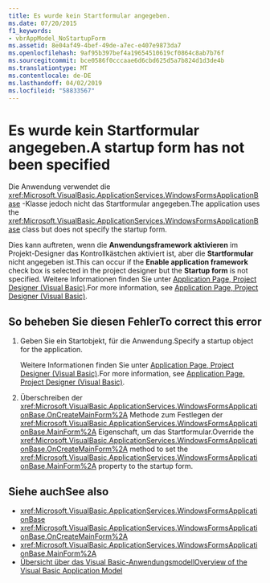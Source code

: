 ```yaml
---
title: Es wurde kein Startformular angegeben.
ms.date: 07/20/2015
f1_keywords:
- vbrAppModel_NoStartupForm
ms.assetid: 8e04af49-4bef-49de-a7ec-e407e9873da7
ms.openlocfilehash: 9af95b397bef4a19654510619cf0864c8ab7b76f
ms.sourcegitcommit: bce0586f0cccaae6d6cbd625d5a7b824d1d3de4b
ms.translationtype: MT
ms.contentlocale: de-DE
ms.lasthandoff: 04/02/2019
ms.locfileid: "58833567"
---
```

# <a name="a-startup-form-has-not-been-specified"></a><span data-ttu-id="e7e8e-102">Es wurde kein Startformular angegeben.</span><span class="sxs-lookup"><span data-stu-id="e7e8e-102">A startup form has not been specified</span></span>
<span data-ttu-id="e7e8e-103">Die Anwendung verwendet die <xref:Microsoft.VisualBasic.ApplicationServices.WindowsFormsApplicationBase> -Klasse jedoch nicht das Startformular angegeben.</span><span class="sxs-lookup"><span data-stu-id="e7e8e-103">The application uses the <xref:Microsoft.VisualBasic.ApplicationServices.WindowsFormsApplicationBase> class but does not specify the startup form.</span></span>  
  
 <span data-ttu-id="e7e8e-104">Dies kann auftreten, wenn die **Anwendungsframework aktivieren** im Projekt-Designer das Kontrollkästchen aktiviert ist, aber die **Startformular** nicht angegeben ist.</span><span class="sxs-lookup"><span data-stu-id="e7e8e-104">This can occur if the **Enable application framework** check box is selected in the project designer but the **Startup form** is not specified.</span></span> <span data-ttu-id="e7e8e-105">Weitere Informationen finden Sie unter [Application Page, Project Designer (Visual Basic)](/visualstudio/ide/reference/application-page-project-designer-visual-basic).</span><span class="sxs-lookup"><span data-stu-id="e7e8e-105">For more information, see [Application Page, Project Designer (Visual Basic)](/visualstudio/ide/reference/application-page-project-designer-visual-basic).</span></span>  
  
## <a name="to-correct-this-error"></a><span data-ttu-id="e7e8e-106">So beheben Sie diesen Fehler</span><span class="sxs-lookup"><span data-stu-id="e7e8e-106">To correct this error</span></span>  
  
1.  <span data-ttu-id="e7e8e-107">Geben Sie ein Startobjekt, für die Anwendung.</span><span class="sxs-lookup"><span data-stu-id="e7e8e-107">Specify a startup object for the application.</span></span>  
  
     <span data-ttu-id="e7e8e-108">Weitere Informationen finden Sie unter [Application Page, Project Designer (Visual Basic)](/visualstudio/ide/reference/application-page-project-designer-visual-basic).</span><span class="sxs-lookup"><span data-stu-id="e7e8e-108">For more information, see [Application Page, Project Designer (Visual Basic)](/visualstudio/ide/reference/application-page-project-designer-visual-basic).</span></span>  
  
2.  <span data-ttu-id="e7e8e-109">Überschreiben der <xref:Microsoft.VisualBasic.ApplicationServices.WindowsFormsApplicationBase.OnCreateMainForm%2A> Methode zum Festlegen der <xref:Microsoft.VisualBasic.ApplicationServices.WindowsFormsApplicationBase.MainForm%2A> Eigenschaft, um das Startformular.</span><span class="sxs-lookup"><span data-stu-id="e7e8e-109">Override the <xref:Microsoft.VisualBasic.ApplicationServices.WindowsFormsApplicationBase.OnCreateMainForm%2A> method to set the <xref:Microsoft.VisualBasic.ApplicationServices.WindowsFormsApplicationBase.MainForm%2A> property to the startup form.</span></span>  
  
## <a name="see-also"></a><span data-ttu-id="e7e8e-110">Siehe auch</span><span class="sxs-lookup"><span data-stu-id="e7e8e-110">See also</span></span>

- <xref:Microsoft.VisualBasic.ApplicationServices.WindowsFormsApplicationBase>
- <xref:Microsoft.VisualBasic.ApplicationServices.WindowsFormsApplicationBase.OnCreateMainForm%2A>
- <xref:Microsoft.VisualBasic.ApplicationServices.WindowsFormsApplicationBase.MainForm%2A>
- [<span data-ttu-id="e7e8e-111">Übersicht über das Visual Basic-Anwendungsmodell</span><span class="sxs-lookup"><span data-stu-id="e7e8e-111">Overview of the Visual Basic Application Model</span></span>](../../../visual-basic/developing-apps/development-with-my/overview-of-the-visual-basic-application-model.md)
